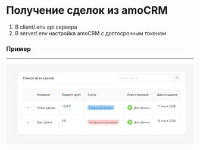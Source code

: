 # Получение сделок из amoCRM


1. В client/.env api сервера
2. В server/.env настройка amoCRM с долгосрочным токеном

### Пример
___

![Форма создание](./assets/img1.png)
